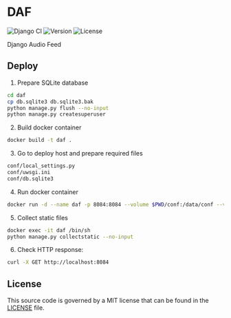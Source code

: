 # DAF

![Django CI](https://github.com/z0rr0/daf/workflows/Django%20CI/badge.svg)
![Version](https://img.shields.io/github/tag/z0rr0/daf.svg)
![License](https://img.shields.io/github/license/z0rr0/daf.svg)

Django Audio Feed

## Deploy

1. Prepare SQLite database
```sh
cd daf
cp db.sqlite3 db.sqlite3.bak
python manage.py flush --no-input
python manage.py createsuperuser
```
2. Build docker container
```sh
docker build -t daf . 
```
3. Go to deploy host and prepare required files
```sh
conf/local_settings.py
conf/uwsgi.ini
conf/db.sqlite3
```
4. Run docker container
```sh
docker run -d --name daf -p 8084:8084 --volume $PWD/conf:/data/conf --volume $PWD/media:/var/daf/media --restart always daf
```
5. Collect static files
```sh
docker exec -it daf /bin/sh
python manage.py collectstatic --no-input
```
6. Check HTTP response:
```sh
curl -X GET http://localhost:8084
```

## License

This source code is governed by a MIT license that can be found
in the [LICENSE](https://github.com/z0rr0/daf/blob/main/LICENSE) file.